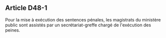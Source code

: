 Article D48-1
----
Pour la mise à exécution des sentences pénales, les magistrats du ministère
public sont assistés par un secrétariat-greffe chargé de l'exécution des peines.
